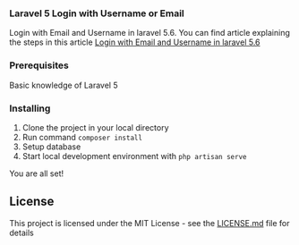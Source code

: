 ### Laravel 5 Login with Username or Email

Login with Email and Username in laravel 5.6. You can find article explaining the steps in this article <a href="http://www.kodementor.com/login-with-username-in-laravel-5-6/">Login with Email and Username in laravel 5.6</a>

### Prerequisites

Basic knowledge of Laravel 5

### Installing

1. Clone the project in your local directory
2. Run command 
    ``` composer install ```
3. Setup database
4. Start local development environment with
    ``` php artisan serve ```

You are all set!


## License

This project is licensed under the MIT License - see the [LICENSE.md](LICENSE.md) file for details
